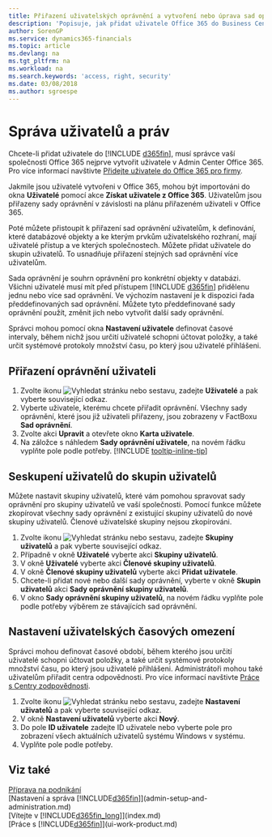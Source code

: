 ```yaml
---
title: Přiřazení uživatelských oprávnění a vytvoření nebo úprava sad oprávnění | Microsoft Docs
description: 'Popisuje, jak přidat uživatele Office 365 do Business Central a poté přiřadit oprávnění, přístupová práva a nastavení zabezpečení.'
author: SorenGP
ms.service: dynamics365-financials
ms.topic: article
ms.devlang: na
ms.tgt_pltfrm: na
ms.workload: na
ms.search.keywords: 'access, right, security'
ms.date: 03/08/2018
ms.author: sgroespe
---
```

# <a name="manage-users-and-permissions"></a>Správa uživatelů a práv
Chcete-li přidat uživatele do [!INCLUDE [d365fin](includes/d365fin_md.md)], musí správce vaší společnosti Office 365 nejprve vytvořit uživatele v Admin Center Office 365. Pro více informací navštivte [Přidejte uživatele do Office 365 pro firmy](https://support.office.com/en-us/article/Add-users-to-Office-365-for-business-435ccec3-09dd-4587-9ebd-2f3cad6bc2bc).

Jakmile jsou uživatelé vytvořeni v Office 365, mohou být importováni do okna **Uživatelé** pomocí akce **Získat uživatele z Office 365**. Uživatelům jsou přiřazeny sady oprávnění v závislosti na plánu přiřazeném uživateli v Office 365.

Poté můžete přistoupit k přiřazení sad oprávnění uživatelům, k definování, které databázové objekty a ke kterým prvkům uživatelského rozhraní, mají uživatelé přístup a ve kterých společnostech. Můžete přidat uživatele do skupin uživatelů. To usnadňuje přiřazení stejných sad oprávnění více uživatelům.

Sada oprávnění je souhrn oprávnění pro konkrétní objekty v databázi. Všichni uživatelé musí mít před přístupem [!INCLUDE [d365fin](includes/d365fin_md.md)] přidělenu jednu nebo více sad oprávnění. Ve výchozím nastavení je k dispozici řada předdefinovaných sad oprávnění. Můžete tyto předdefinované sady oprávnění použít, změnit jich nebo vytvořit další sady oprávnění.

Správci mohou pomocí okna **Nastavení uživatele** definovat časové intervaly, během nichž jsou určití uživatelé schopni účtovat položky, a také určit systémové protokoly množství času, po který jsou uživatelé přihlášeni.

## <a name="to-assign-permissions-to-a-user"></a>Přiřazení oprávnění uživateli
1. Zvolte ikonu ![Vyhledat stránku nebo sestavu](media/ui-search/search_small.png "Ikona Vyhledat stránku nebo sestavu"), zadejte **Uživatelé** a pak vyberte související odkaz.
2. Vyberte uživatele, kterému chcete přiřadit oprávnění.
   Všechny sady oprávnění, které jsou již uživateli přiřazeny, jsou zobrazeny v FactBoxu **Sad oprávnění**.
3. Zvolte akci **Upravit** a otevřete okno **Karta uživatele**.
4. Na záložce s náhledem **Sady oprávnění uživatele**, na novém řádku vyplňte pole podle potřeby. [!INCLUDE [tooltip-inline-tip](includes/tooltip-inline-tip_md.md)]

## <a name="to-group-users-in-user-groups"></a>Seskupení uživatelů do skupin uživatelů
Můžete nastavit skupiny uživatelů, které vám pomohou spravovat sady oprávnění pro skupiny uživatelů ve vaší společnosti. Pomocí funkce můžete zkopírovat všechny sady oprávnění z existující skupiny uživatelů do nové skupiny uživatelů. Členové uživatelské skupiny nejsou zkopírováni.

1. Zvolte ikonu ![Vyhledat stránku nebo sestavu](media/ui-search/search_small.png "Ikona Vyhledat stránku nebo sestavu"), zadejte **Skupiny uživatelů** a pak vyberte související odkaz.
2. Případně v okně **Uživatelé** vyberte akci **Skupiny uživatelů**.
3. V okně **Uživatelé** vyberte akci **Členové skupiny uživatelů**.
6. V okně **Členové skupiny uživatelů** vyberte akci **Přidat uživatele**.
7. Chcete-li přidat nové nebo další sady oprávnění, vyberte v okně **Skupin uživatelů** akci **Sady oprávnění skupiny uživatelů**.
8. V okno **Sady oprávnění skupiny uživatelů**, na novém řádku vyplňte pole podle potřeby výběrem ze stávajících sad oprávnění.

## <a name="to-set-up-user-time-constraints"></a>Nastavení uživatelských časových omezení
Správci mohou definovat časové období, během kterého jsou určití uživatelé schopni účtovat položky, a také určit systémové protokoly množství času, po který jsou uživatelé přihlášeni. Administrátoři mohou také uživatelům přiřadit centra odpovědnosti. Pro více informací navštivte [Práce s Centry zodpovědnosti](inventory-responsibility-centers.md).

1. Zvolte ikonu ![Vyhledat stránku nebo sestavu](media/ui-search/search_small.png "Ikona Vyhledat stránku nebo sestavu"), zadejte **Nastavení uživatelů** a pak vyberte související odkaz.
2. V okně **Nastavení uživatelů** vyberte akci **Nový**.
3. Do pole **ID uživatele** zadejte ID uživatele nebo vyberte pole pro zobrazení všech aktuálních uživatelů systému Windows v systému.
4. Vyplňte pole podle potřeby.

## <a name="see-also"></a>Viz také
[Příprava na podnikání](ui-get-ready-business.md)  
[Nastavení a správa [!INCLUDE[d365fin](includes/d365fin_md.md)]](admin-setup-and-administration.md)  
[Vítejte v [!INCLUDE[d365fin_long](includes/d365fin_long_md.md)]](index.md)  
[Práce s [!INCLUDE[d365fin](includes/d365fin_md.md)]](ui-work-product.md)  
